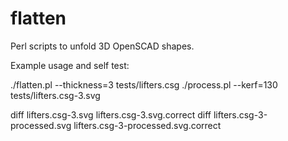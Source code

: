 flatten
=======

Perl scripts to unfold 3D OpenSCAD shapes.

Example usage and self test:

./flatten.pl --thickness=3 tests/lifters.csg
./process.pl --kerf=130 tests/lifters.csg-3.svg

diff lifters.csg-3.svg lifters.csg-3.svg.correct
diff lifters.csg-3-processed.svg lifters.csg-3-processed.svg.correct 


